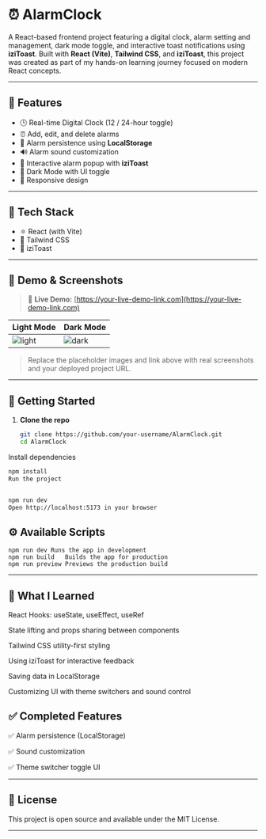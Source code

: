 # ⏰ AlarmClock

A React-based frontend project featuring a digital clock, alarm setting and management, dark mode toggle, and interactive toast notifications using **iziToast**. Built with **React (Vite)**, **Tailwind CSS**, and **iziToast**, this project was created as part of my hands-on learning journey focused on modern React concepts.

---

## 🔮 Features

- 🕒 Real-time Digital Clock (12 / 24-hour toggle)
- ⏰ Add, edit, and delete alarms
- 💾 Alarm persistence using **LocalStorage**
- 🔊 Alarm sound customization
- 📣 Interactive alarm popup with **iziToast**
- 🌙 Dark Mode with UI toggle
- 📱 Responsive design

---

## 🧪 Tech Stack

- ⚛️ React (with Vite)
- 🎨 Tailwind CSS
- 📣 iziToast

---

## 📸 Demo & Screenshots

> 📌 **Live Demo:** [https://your-live-demo-link.com](https://your-live-demo-link.com)

| Light Mode | Dark Mode |
|------------|-----------|
| ![light](https://via.placeholder.com/300x180.png?text=Light+Mode) | ![dark](https://via.placeholder.com/300x180.png?text=Dark+Mode) |

> Replace the placeholder images and link above with real screenshots and your deployed project URL.

---

## 🚀 Getting Started

1. **Clone the repo**
   ```bash
   git clone https://github.com/your-username/AlarmClock.git
   cd AlarmClock
   ```
Install dependencies

```bash
npm install
Run the project
```
```bash

npm run dev
Open http://localhost:5173 in your browser
```

## ⚙️ Available Scripts
```Command	Description
npm run dev	Runs the app in development
npm run build	Builds the app for production
npm run preview	Previews the production build
```
---
## 🧠 What I Learned
React Hooks: useState, useEffect, useRef

State lifting and props sharing between components

Tailwind CSS utility-first styling

Using iziToast for interactive feedback

Saving data in LocalStorage

Customizing UI with theme switchers and sound control

## ✅ Completed Features
✅ Alarm persistence (LocalStorage)

✅ Sound customization

✅ Theme switcher toggle UI

---
## 📄 License
This project is open source and available under the MIT License.

---
